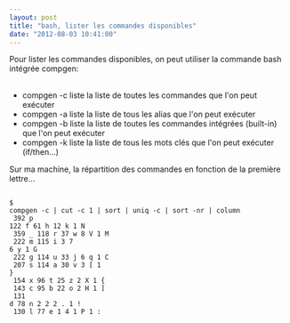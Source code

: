 ```yaml
---
layout: post
title: "bash, lister les commandes disponibles"
date: "2012-08-03 10:41:00"
---
```

Pour lister les commandes disponibles, on peut utiliser la commande bash intégrée compgen: <br/><br/> <ul><li>compgen -c liste la liste de toutes les commandes que l'on peut exécuter <li>compgen -a liste la liste de tous les alias que l'on peut exécuter <li>compgen -b liste la liste de toutes les commandes intégrées (built-in) que l'on peut exécuter <li>compgen -k liste la liste de tous les mots clés que l'on peut exécuter (if/then...) </ul> Sur ma machine, la répartition des commandes en fonction de la première lettre...  <pre><code><br />$ compgen -c | cut -c 1 | sort | uniq -c | sort -nr | column<br />    392 p     122 f      61 h      12 k       1 N<br />    359 _     118 r      37 w       8 V       1 M<br />    222 m     115 i       3 7       6 y       1 G<br />    222 g     114 u      33 j       6 q       1 C<br />    207 s     114 a      30 v       3 [       1 }<br />    154 x      96 t      25 z       2 X       1 {<br />    143 c      95 b      22 o       2 H       1 ]<br />    131 d      78 n       2 2       2 .       1 !<br />    130 l      77 e       1 4       1 P       1 :<br /></code></pre>
